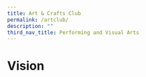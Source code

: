 ```yaml
---
title: Art & Crafts Club
permalink: /artclub/
description: ""
third_nav_title: Performing and Visual Arts
---
```

# Vision
